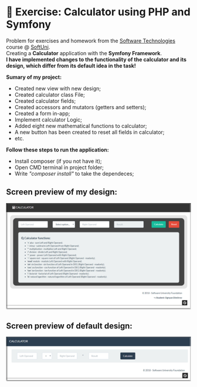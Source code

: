 # :triangular_ruler: Exercise: Calculator using PHP and Symfony

Problem for exercises and homework from the [Software Technologies](https://github.com/OgnyanDD/Software-Technologies) course @ [SoftUni](https://softuni.bg/).<br/>
Creating a **Calculator** application with the **Symfony Framework**.<br/>
**I have implemented changes to the functionality of the calculator and its design, which differ from its default idea in the task!**<br/>

**Sumary of my project:**
* Created new view with new design;
* Created calculator class File;
* Created calculator fields;
* Created accessors and mutators (getters and setters);
* Created a form in-app;
* Implement calculator Logic;
* Added eight new mathematical functions to calculator;
* A new button has been created to reset all fields in calculator;
* etc.<br/>

**Follow these steps to run the application:**
- Install composer (if you not have it);
- Open CMD terminal in project folder;
- Write *"composer install"* to take the dependeces;<br/>

## Screen preview of my design:
![My Design](https://github.com/OgnyanDD/Software-Technologies/blob/master/TF17.%20PHP%20MVC%20AND%20SYMFONY%20OVERVIEW%20-%20EX%20(CALCULATOR)/pic's/MyDesign.png)
<br/>
## Screen preview of default design:
![Default Design](https://github.com/OgnyanDD/Software-Technologies/blob/master/TF17.%20PHP%20MVC%20AND%20SYMFONY%20OVERVIEW%20-%20EX%20(CALCULATOR)/pic's/DefaultDesign.png)

